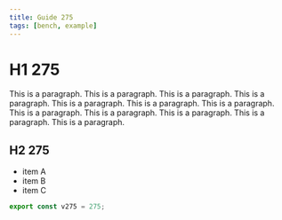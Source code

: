 ```yaml
---
title: Guide 275
tags: [bench, example]
---
```


# H1 275

This is a paragraph. This is a paragraph. This is a paragraph. This is a paragraph. This is a paragraph. This is a paragraph. This is a paragraph. This is a paragraph. This is a paragraph. This is a paragraph. This is a paragraph. This is a paragraph. 

## H2 275

- item A
- item B
- item C

```ts
export const v275 = 275;
```